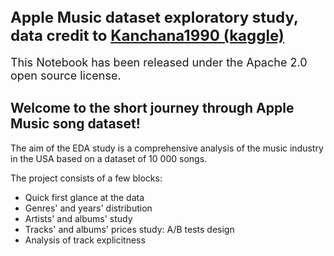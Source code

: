 ## <font size="5">Apple Music dataset exploratory study, data credit to <a href="https://www.kaggle.com/datasets/kanchana1990/apple-music-dataset-10000-tracks-uncovered">Kanchana1990 (kaggle)</a></font>
<font size="4">This Notebook has been released under the Apache 2.0 open source license.</font> 

## Welcome to the short journey through Apple Music song dataset!

The aim of the EDA study is a comprehensive analysis of the music industry in the USA based on a dataset of 10 000 songs.

The project consists of a few blocks:

* Quick first glance at the data
* Genres' and years' distribution
* Artists' and albums' study
* Tracks' and albums' prices study: A/B tests design
* Analysis of track explicitness
